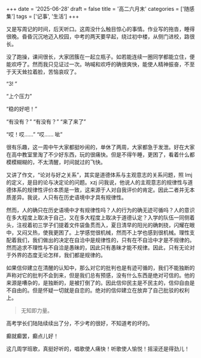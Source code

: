 +++
date = '2025-06-28'
draft = false
title = '高二六月末'
categories = ['随感集']
tags = ['记事', '生活']
+++

又是写周记的时间，后天听口。这周没什么触目惊心的事情。作业写的拖沓，睡得很晚。昏昏沉沉地迈入校园，中考的两天要早起，绕过初中楼，从侧门进校，路很长。

没了跑操，课间很长，大家团簇在一起立瓶子。如若能连续一圈同学都能立住，便能欢呼了。然而我只见证过一次。呐喊和欢呼的确很爽快，能使人精神振奋，不至于天天耸拉着脸，苦恼哀叹了。

“3! ”

“上个压力”

“稳的好吧！”

“有没有？” “有没有？” “来了来了”

“哎！哎……” “哎…… 呲”

很有乐趣，这一周中午大家都挺吵闹的，单休了两周，大家都急于发泄。好在大家在高中教室里淘了不少好东西，玩的很痛快。但是不得午睡，更困了，看着什么都模模糊糊的，不太清醒，时间就过的飞快。

又讲了作文，“论对与好之关系”，其实是道德体系与主观意志的关系问题，照 lmj 的定义，是目的论与决定论的问题。xzj 问我说，他说人的主观意志的规律性与道德体系的规律性评价本质是一致，这来源于人对自我评价的肯定。因此二者并无本质差异。我说，人只有在历史语境中才具有规律性。

然而，人的确只在历史语境中才有规律性吗？人的行为的确无迹可循吗？人的意识在多大程度上取决于自己，又在多大程度上取决于道德认定？入学的队伍一同侧着头，注视着初三学子们提着文件袋鱼贯而入，夏日清早的阳光的确刺挠，闪耀在眼中，又闷又热，使我更困了。上学感觉很机械，然而不上学也感到很机械。理性支配着我们，我们做出的决定在自洽中是规律性的，只有在不自洽中才是不规律的。然而追求不理性与不自洽是愚昧的，因此只有愚昧才能不规律。因此，只有无论对于外界的态度无论怎样，我们都是规律的。

如果信仰建立在清醒的认知中，那么对它的批判也是有迹可循的，我们不能独断的声称对它的批判不会到来，但是我们总有预感，没有什么东西是绝对可信的。他的来源是嘈杂的，是独断的，是被打倒了的。因此信仰民主是不民主的，信仰自由是不自由的。但是怀疑一切就是自恋的。绝对的信仰建立在放弃了自己批驳的权利上。

> 无知即力量。

高考学长们陆陆续续出了分，不少考的很好，不知道考的坏的。

癫就癫罢，癫点儿好！

这几周学班歌，真挺好听的，唱歌使人痛快！听歌使人愉悦！摇滚还是得劲儿！
